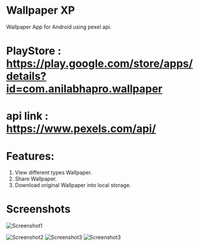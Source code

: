 # Wallpaper XP
 Wallpaper App for Android using pexel api.
 # PlayStore : https://play.google.com/store/apps/details?id=com.anilabhapro.wallpaper
 # api link : https://www.pexels.com/api/
   # Features:
1. View different types Wallpaper.
2. Share Wallpaper.
3. Download original Wallpaper into local storage.
 
# Screenshots
![Screenshot1](https://github.com/anilabha/Wallpaper_App_Android/blob/main/Screenshot_1.png) 

![Screenshot2](https://github.com/anilabha/Wallpaper_App_Android/blob/main/Screenshot_2.png) 
![Screenshot3](https://github.com/anilabha/Wallpaper_App_Android/blob/main/Screenshot_3.png)
![Screenshot3](https://github.com/anilabha/Wallpaper_App_Android/blob/main/Screenshot_4.png)

 
